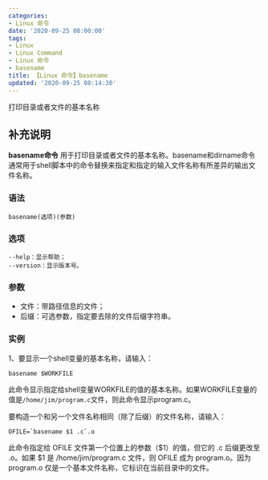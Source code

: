 ```yaml
---
categories:
- Linux 命令
date: '2020-09-25 08:00:00'
tags:
- Linux
- Linux Command
- Linux 命令
- basename
title: 【Linux 命令】basename
updated: '2020-09-25 08:14:30'
---
```


打印目录或者文件的基本名称

## 补充说明

**basename命令** 用于打印目录或者文件的基本名称。basename和dirname命令通常用于shell脚本中的命令替换来指定和指定的输入文件名称有所差异的输出文件名称。

###  语法

```shell
basename(选项)(参数)
```

###  选项

```shell
--help：显示帮助；
--version：显示版本号。
```

###  参数

* 文件：带路径信息的文件；
* 后缀：可选参数，指定要去除的文件后缀字符串。

###  实例

1、要显示一个shell变量的基本名称，请输入：

```shell
basename $WORKFILE
```

此命令显示指定给shell变量WORKFILE的值的基本名称。如果WORKFILE变量的值是`/home/jim/program.c`文件，则此命令显示program.c。

要构造一个和另一个文件名称相同（除了后缀）的文件名称，请输入：

```shell
OFILE=`basename $1 .c`.o
```

此命令指定给 OFILE 文件第一个位置上的参数（$1）的值，但它的 .c 后缀更改至 .o。如果 $1 是 /home/jim/program.c 文件，则 OFILE 成为 program.o。因为 program.o 仅是一个基本文件名称，它标识在当前目录中的文件。


